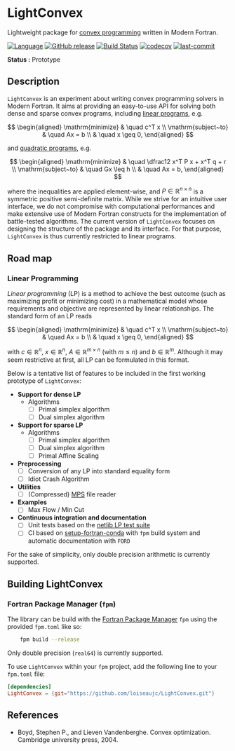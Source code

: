 # LightConvex

Lightweight package for [convex programming](https://en.wikipedia.org/wiki/Convex_optimization) written in Modern Fortran.

[![Language](https://img.shields.io/badge/-Fortran-734f96?logo=fortran&logoColor=white)](https://github.com/topics/fortran)
[![GitHub release](https://img.shields.io/github/release/loiseaujc/LightConvex.svg)](https://github.com/loiseaujc/LightConvex/releases/latest)
[![Build Status](https://github.com/loiseaujc/LightConvex/actions/workflows/ci.yml/badge.svg)](https://github.com/loiseaujc/LightConvex/actions)
[![codecov](https://codecov.io/gh/loiseaujc/LightConvex/branch/main/graph/badge.svg)](https://codecov.io/gh/loiseaujc/LightConvex)
[![last-commit](https://img.shields.io/github/last-commit/loiseaujc/LightConvex)](https://github.com/loiseaujc/LightConvex/commits/main)

**Status :** Prototype

## Description

`LightConvex` is an experiment about writing convex programming solvers in Modern Fortran. It aims at providing an easy-to-use API for solving both dense and sparse convex programs, including [linear programs](https://en.wikipedia.org/wiki/Linear_programming), e.g.

$$
\begin{aligned}
    \mathrm{minimize}   &   \quad   c^T x \\
    \mathrm{subject~to} &   \quad   Ax = b \\
                        &   \quad   x \geq 0,
\end{aligned}
$$

and [quadratic programs](https://en.wikipedia.org/wiki/Quadratic_programming), e.g.

$$
\begin{aligned}
    \mathrm{minimize}   &   \quad   \dfrac12 x^T P x + x^T q + r \\
    \mathrm{subject~to} &   \quad   Gx \leq h \\
                        &   \quad   Ax = b,
\end{aligned}
$$

where the inequalities are applied element-wise, and $P \in \mathbb{R}^{n \times n}$ is a symmetric positive semi-definite matrix.
While we strive for an intuitive user interface, we do not compromise with computational performances and make extensive use of Modern Fortran constructs for the implementation of battle-tested algorithms. The current version of `LightConvex` focuses on designing the structure of the package and its interface. For that purpose, `LightConvex` is thus currently restricted to linear programs.


## Road map

### Linear Programming

*Linear programming* (LP) is a method to achieve the best outcome (such as maximizing profit or minimizing cost) in a mathematical model whose requirements and objective are represented by linear relationships. The standard form of an LP reads

$$
\begin{aligned}
    \mathrm{minimize}   &   \quad   c^T x   \\
    \mathrm{subject~to} &   \quad   Ax = b  \\
                        &   \quad   x \geq 0,
\end{aligned}
$$

with $c \in \mathbb{R}^n$, $x \in \mathbb{R}^n$, $A \in \mathbb{R}^{m \times n}$ (with $m \leq n$) and $b \in \mathbb{R}^m$. Although it may seem restrictive at first, all LP can be formulated in this format.

Below is a tentative list of features to be included in the first working prototype of `LightConvex`:

- **Support for dense LP**
    - Algorithms
        - [ ] Primal simplex algorithm
        - [ ] Dual simplex algorithm
- **Support for sparse LP**
    - Algorithms
        - [ ] Primal simplex algorithm
        - [ ] Dual simplex algorithm
        - [ ] Primal Affine Scaling
- **Preprocessing**
    - [ ] Conversion of any LP into standard equality form
    - [ ] Idiot Crash Algorithm
- **Utilities**
    - [ ] (Compressed) [MPS](https://en.wikipedia.org/wiki/MPS_(format)) file reader
- **Examples**
    - [ ] Max Flow / Min Cut
- **Continuous integration and documentation**
    - [ ] Unit tests based on the [netlib LP test suite](https://www.netlib.org/lp)
    - [ ] CI based on [setup-fortran-conda](https://github.com/gha3mi/setup-fortran-conda) with `fpm` build system and automatic documentation with `FORD`

For the sake of simplicity, only double precision arithmetic is currently supported.

## Building LightConvex

### Fortran Package Manager (`fpm`)

The library can be build with the [Fortran Package Manager](https://github.com/fortran-lang/fpm) `fpm` using the provided `fpm.toml` like so:

```bash
    fpm build --release
```

Only double precision (`real64`) is currently supported.

To use `LightConvex` within your `fpm` project, add the following line to your `fpm.toml` file:

```toml
[dependencies]
LightConvex = {git="https://github.com/loiseaujc/LightConvex.git"}
```

## References

- Boyd, Stephen P., and Lieven Vandenberghe. Convex optimization. Cambridge university press, 2004.
